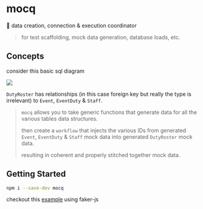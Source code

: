 # mocq

🧪 data creation, connection & execution coordinator

>  for test scaffolding, mock data generation, database loads, etc.

## Concepts

consider this basic sql diagram

![](https://i.stack.imgur.com/96pFU.png)

`DutyRoster` has relationships (in this case foreign key but really the type is irrelevant) to `Event`, `EventDuty` & `Staff`.

> `mocq` allows you to take generic functions that generate data for all the various tables data structures. 
>
> then create a `workflow` that injects the various IDs from generated `Event`, `EventDuty` & `Staff` mock data into generated `DutyRoster` mock data.
>
> resulting in coherent and properly stitched together mock data.

## Getting Started

```bash
npm i --save-dev mocq
```

checkout this [example](https://github.com/nxzq/mocq/blob/main/example/sql-data-load.ts) using faker-js